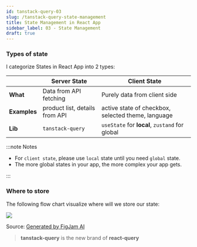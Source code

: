 ```yaml
---
id: tanstack-query-03
slug: /tanstack-query-state-management
title: State Management in React App
sidebar_label: 03 - State Management
draft: true
---
```


### Types of state

I categorize States in React App into 2 types:

|              | Server State                   | Client State                                       |
| ------------ | ------------------------------ | -------------------------------------------------- |
| **What**     | Data from API fetching         | Purely data from client side                       |
| **Examples** | product list, details from API | active state of checkbox, selected theme, language |
| **Lib**      | `tanstack-query`               | `useState` for **local**, `zustand` for global     |

:::note Notes

- For `client state`, please use `local` state until you need `global` state.
- The more global states in your app, the more complex your app gets.

:::

### Where to store

The following flow chart visualize where will we store our state:

<div style={{ textAlign: "center" }}>
  <img src="https://res.cloudinary.com/easy-frontend/image/upload/v1700299309/blog/react-query/state-management-diagram_cldmwp.jpg" />
</div>

<p style={{ textAlign: 'center', fontStyle: 'italic', color: '#444', fontSize: '12px', marginTop: '0', marginBottom: '20px' }}>
  Source: <a href="https://www.figma.com/figjam/">Generated by FigJam AI</a>
</p>

> **tanstack-query** is the new brand of **react-query**

<BlogFooter />
